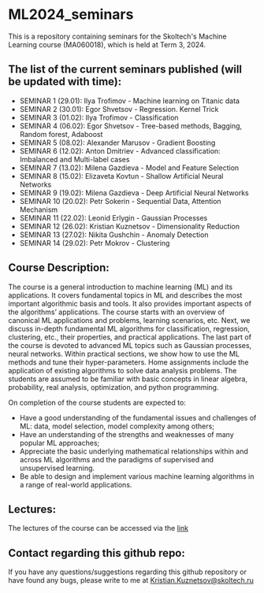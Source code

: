 # ML2024_seminars
This is a repository containing seminars for the Skoltech's Machine Learning course (MA060018), which is held at Term 3, 2024.

## The list of the current seminars published (will be updated with time):

- SEMINAR 1 (29.01): Ilya Trofimov - Machine learning on Titanic data
- SEMINAR 2 (30.01): Egor Shvetsov - Regression. Kernel Trick
- SEMINAR 3 (01.02): Ilya Trofimov - Classification
- SEMINAR 4 (06.02): Egor Shvetsov - Tree-based methods, Bagging, Random forest, Adaboost
- SEMINAR 5 (08.02): Alexander Marusov - Gradient Boosting
- SEMINAR 6 (12.02): Anton Dmitriev - Advanced classification: Imbalanced and Multi-label cases
- SEMINAR 7 (13.02): Milena Gazdieva - Model and Feature Selection
- SEMINAR 8 (15.02): Elizaveta Kovtun - Shallow Artificial Neural Networks
- SEMINAR 9 (19.02): Milena Gazdieva - Deep Artificial Neural Networks
- SEMINAR 10 (20.02): Petr Sokerin - Sequential Data, Attention Mechanism
- SEMINAR 11 (22.02): Leonid Erlygin - Gaussian Processes
- SEMINAR 12 (26.02): Kristian Kuznetsov - Dimensionality Reduction
- SEMINAR 13 (27.02): Nikita Gushchin - Anomaly Detection
- SEMINAR 14 (29.02): Petr Mokrov - Clustering

## Course Description:

The course is a general introduction to machine learning (ML) and its applications. It covers fundamental topics in ML and describes the most important algorithmic basis and tools. It also provides important aspects of the algorithms’ applications. The course starts with an overview of canonical ML applications and problems, learning scenarios, etc. Next, we discuss in-depth fundamental ML algorithms for classification, regression, clustering, etc., their properties, and practical applications. The last part of the course is devoted to advanced ML topics such as Gaussian processes, neural networks. Within practical sections, we show how to use the ML methods and tune their hyper-parameters. Home assignments include the application of existing algorithms to solve data analysis problems. The students are assumed to be familiar with basic concepts in linear algebra, probability, real analysis, optimization, and python programming.

On completion of the course students are expected to:

- Have a good understanding of the fundamental issues and challenges of ML: data, model selection, model complexity among others;
- Have an understanding of the strengths and weaknesses of many popular ML approaches;
- Appreciate the basic underlying mathematical relationships within and across ML algorithms and the paradigms of supervised and unsupervised learning.
- Be able to design and implement various machine learning algorithms in a range of real-world applications.

## Lectures:

The lectures of the course can be accessed via the [link](https://github.com/adasegroup/ML2024_lectures)

## Contact regarding this github repo:

If you have any questions/suggestions regarding this github repository or have found any bugs, please write to me at Kristian.Kuznetsov@skoltech.ru
